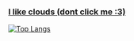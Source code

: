 ### [I like clouds (dont click me :3)](https://www.youtube.com/watch?v=dQw4w9WgXcQ)

[![Top Langs](https://github-readme-stats.vercel.app/api/top-langs/?username=josephbinoy&size_weight=0.5&count_weight=0.5&exclude_repo=Ayurveda-CNN&hide=ejs&them=tokyonight)](https://github.com/anuraghazra/github-readme-stats)
